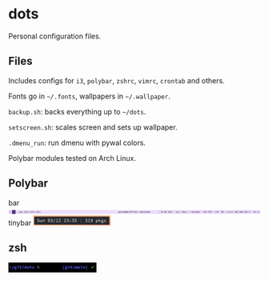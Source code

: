 # dots
Personal configuration files.

## Files
Includes configs for `i3`, `polybar`, `zshrc`, `vimrc`, `crontab` and others.

Fonts go in `~/.fonts`, wallpapers in `~/.wallpaper`.

`backup.sh`: backs everything up to `~/dots`.

`setscreen.sh`: scales screen and sets up wallpaper.

`.dmenu_run`: run dmenu with pywal colors.

Polybar modules tested on Arch Linux.

## Polybar
bar
<img src="./img/bar.png" />
tinybar
<img src="./img/bar1.png" height="20" />

## zsh 
<img src="./img/zsh.png" height="20" />
